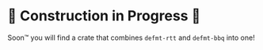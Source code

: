 # 🚧 Construction in Progress 🚧

Soon™ you will find a crate that combines `defmt-rtt` and `defmt-bbq` into one!